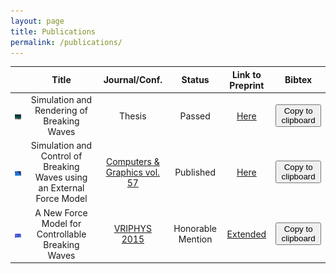 ```yaml
---
layout: page
title: Publications
permalink: /publications/
---
```


<script type="text/javascript">

var ref_thesis = `
@phdthesis{phdthesis, \r\n
	author = "Brousset, Mathias", \r\n
	title  = "Simulation et rendu de vagues d\\'eferlantes", \r\n
	school = "Universit\\'e de Poitiers", \r\n
	year   = "2017" \r\n
	}
`;

var ref_cg = `
@article{Brousset16, \r\n
	title   = "Simulation and control of breaking waves using an external force model", \r\n
	author  = "Brousset, Mathias and Darles, Emmanuelle and Meneveaux, Daniel and Poulin, Pierre and Crespin, Benoît", \r\n
	journal = "Computers & Graphics", \r\n
	volume  = "57", \r\n
	pages   = "102 - 111", \r\n
	year    = "2016", \r\n
	issn    = "0097-8493", \r\n
	}
`;

var ref_vp = `
	@inproceedings {Brousset15, \r\n
	title = {{A New Force Model for Controllable Breaking Waves}}, \r\n
	author = {Brousset, Mathias and Darles, Emmanuelle and Meneveaux, Daniel and Poulin, Pierre and Crespin, Benoît}, \r\n
	booktitle = {Workshop on Virtual Reality Interaction and Physical Simulation}, \r\n
	editor = {Fabrice Jaillet and Florence Zara and Gabriel Zachmann}, \r\n
	year = {2015}, \r\n
	publisher = {The Eurographics Association}, \r\n
	ISBN = {978-3-905674-98-9}, \r\n
	DOI = {10.2312/vriphys.20151334} \r\n
}
`;

function copyClipboard(article)
{
	var selected = "";
	switch(article)
	{
	case "thesis":
		selected = ref_thesis;
		break;
	case "cg":
		selected = ref_cg;
		break;
	case "vp":
		selected = ref_vp;
		break;
	}

	var input = $('<textarea>');
	$("body").append(input);
	var strcopy = input.val(selected).select();

	document.execCommand('copy');
	input.remove();
}

$(document).ready(function() {

	$("#toggle_thesis").click(function(){
		copyClipboard("thesis");
		$("#toggle_thesis").effect("shake");
	});

	$("#toggle_cg").click(function(){
		copyClipboard("cg");
		$("#toggle_cg").effect("shake");
	});

	$("#toggle_vp").click(function(){
		copyClipboard("vp");
		$("#toggle_vp").effect("shake");
	});

});






</script>

|                                                 | Title                                                                  | Journal/Conf.                                                                                      | Status            | Link to Preprint                                                                               | Bibtex                                                  |
| :---------------------------------------------: | :--------------------------------------------------------------------: | :----------------------------------------------------------------------------------------:         | :---------------: | :--------------:                                                                               | :--------------:                                        |
| ![teaser vriphys](/images/teaser_thesis.png)    | Simulation and Rendering of Breaking Waves                             | Thesis                                                                                             | Passed            | [Here](https://github.com/Mathiasb17/mathiasb17.github.io/raw/master/files/BROUSSET_THESE.pdf) | <button id = "toggle_thesis">Copy to clipboard</button> |
| ![teaser cg](/images/teaser_cg16.png)           | Simulation and Control of Breaking Waves using an External Force Model | [Computers & Graphics vol. 57](http://www.sciencedirect.com/science/article/pii/S0097849316300164) | Published         | [Here](/files/CG_2015_soliton_extended.pdf)                                                    | <button id = "toggle_cg">Copy to clipboard</button>     |
| ![teaser vriphys](/images/teaser_vriphys15.png) | A New Force Model for Controllable Breaking Waves                      | [VRIPHYS 2015](http://vriphys2015.sciencesconf.org/)                                               | Honorable Mention | [Extended](/files/CG_2015_soliton_extended.pdf)                                                | <button id = "toggle_vp">Copy to clipboard</button>     |

